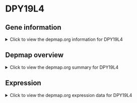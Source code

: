 <h1>DPY19L4</h1>

<h2>Gene information</h2>
<details>
  <summary>Click to view the depmap.org information for DPY19L4</summary>
  <p><a href="https://depmap.org/portal/gene/DPY19L4?tab=about" target="_BLANK">Open page in a new tab...</a></p>
  <iframe src="https://depmap.org/portal/gene/DPY19L4?tab=about" style="border:none;width:100%;height:800px"></iframe>
</details>

<h2>Depmap overview</h2>
<details>
  <summary>Click to view the depmap.org summary for DPY19L4</summary>
  <p><a href="https://depmap.org/portal/gene/DPY19L4?tab=overview" target="_BLANK">Open page in a new tab...</a></p>
  <iframe src="https://depmap.org/portal/gene/DPY19L4?tab=overview" style="border:none;width:100%;height:800px"></iframe>
</details>

<h2>Expression</h2>
<details>
  <summary>Click to view the depmap.org expression data for DPY19L4</summary>
  <p><a href="https://depmap.org/portal/gene/DPY19L4?tab=characterization" target="_BLANK">Open page in a new tab...</a></p>
  <iframe src="https://depmap.org/portal/gene/DPY19L4?tab=characterization" style="border:none;width:100%;height:800px"></iframe>
</details>


<!--
<h2>Reactome Pathway diagram</h2>
<details>
  <summary>Click to view the Reactome pathway for DPY19L4</summary>
  <p><a href="PURL" target="_BLANK">Open page in a new tab...</a></p>
  PNAME
</details>
-->


